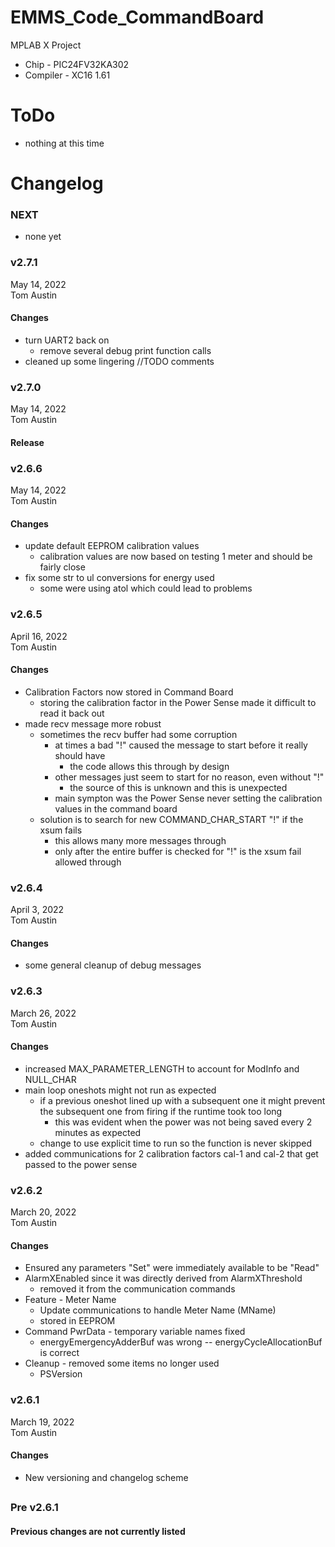 # EMMS_Code_CommandBoard
MPLAB X Project
- Chip - PIC24FV32KA302
- Compiler - XC16 1.61

# ToDo
- nothing at this time

# Changelog
### NEXT
- none yet

### v2.7.1
May 14, 2022<br />
Tom Austin
#### Changes
- turn UART2 back on
  - remove several debug print function calls
- cleaned up some lingering //TODO comments

### v2.7.0
May 14, 2022<br />
Tom Austin
#### Release

### v2.6.6
May 14, 2022<br />
Tom Austin
#### Changes
- update default EEPROM calibration values
  - calibration values are now based on testing 1 meter and should be fairly close
- fix some str to ul conversions for energy used
  - some were using atol which could lead to problems

### v2.6.5
April 16, 2022<br />
Tom Austin
#### Changes
- Calibration Factors now stored in Command Board
  - storing the calibration factor in the Power Sense made it difficult to read it back out
- made recv message more robust
  - sometimes the recv buffer had some corruption
    - at times a bad "!" caused the message to start before it really should have
      - the code allows this through by design
    - other messages just seem to start for no reason, even without "!"
      - the source of this is unknown and this is unexpected
    - main sympton was the Power Sense never setting the calibration values in the command board
  - solution is to search for new COMMAND_CHAR_START "!" if the xsum fails
    - this allows many more messages through
    - only after the entire buffer is checked for "!" is the xsum fail allowed through

### v2.6.4
April 3, 2022<br />
Tom Austin
#### Changes
- some general cleanup of debug messages

### v2.6.3
March 26, 2022<br />
Tom Austin
#### Changes
- increased MAX_PARAMETER_LENGTH to account for ModInfo and NULL_CHAR
- main loop oneshots might not run as expected
  - if a previous oneshot lined up with a subsequent one it might prevent the subsequent one from firing if the runtime took too long
    - this was evident when the power was not being saved every 2 minutes as expected
  - change to use explicit time to run so the function is never skipped
- added communications for 2 calibration factors cal-1 and cal-2 that get passed to the power sense

### v2.6.2
March 20, 2022<br />
Tom Austin
#### Changes
- Ensured any parameters "Set" were immediately available to be "Read"
- AlarmXEnabled since it was directly derived from AlarmXThreshold
  - removed it from the communication commands
- Feature - Meter Name
  - Update communications to handle Meter Name (MName)
  - stored in EEPROM
- Command PwrData - temporary variable names fixed
  - energyEmergencyAdderBuf was wrong -- energyCycleAllocationBuf is correct
- Cleanup - removed some items no longer used
  - PSVersion



### v2.6.1
March 19, 2022<br />
Tom Austin
#### Changes
- New versioning and changelog scheme
## 
### Pre v2.6.1
#### Previous changes are not currently listed
